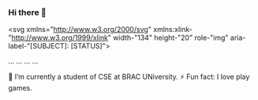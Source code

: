 ### Hi there 👋
<svg xmlns="http://www.w3.org/2000/svg" xmlns:xlink-"http://www.w3.org/1999/xlink" width-"134" height-"20" role-"img" aria-label-"[SUBJECT]: [STATUS]">
  <title> [SUBJECT]: [STATUS]</title>
  <linearGradient id-"s" x2-"e" y2-"100%">...</linearGradient>
  <clipPath id-"r">...</clipPath>
  <g clip-path-"url(#r)">...</g>
  <g fill-"#fff" text-anchor="middle" font-family="Verdana, Geneva, DejaVu Sans, sans-serif" text-rendering="geometricPrecision" font-size="110">...</g>
</svg>

🌱 I’m currently a student of CSE at BRAC UNiversity.
⚡ Fun fact: I love play games.

<!--
**MD-Ragib-Asif/MD-Ragib-Asif** is a ✨ _special_ ✨ repository because its `README.md` (this file) appears on your GitHub profile.

Here are some ideas to get you started:

- 🔭 I’m currently working on ...
- 🌱 I’m currently learning ...
- 👯 I’m looking to collaborate on ...
- 🤔 I’m looking for help with ...
- 💬 Ask me about ...
- 📫 How to reach me: ...
- 😄 Pronouns: ...
- ⚡ Fun fact: ...
-->
